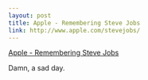 ```yaml
--- 
layout: post
title: Apple - Remembering Steve Jobs
link: http://www.apple.com/stevejobs/
---
```

<a href="http://www.apple.com/stevejobs/">Apple - Remembering Steve
Jobs</a><br>

<p>Damn, a sad day.</p>
